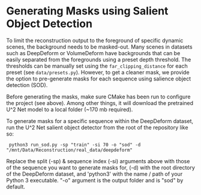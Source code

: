 # Generating Masks using Salient Object Detection #

To limit the reconstruction output to the foreground of specific dynamic scenes, the background needs to be masked-out. Many scenes in datasets such as DeepDeform or VolumeDeform have backgrounds that can be easily separated from the foregrounds using a preset depth threshold. The thresholds can be manually set using the `far_clipping_distance` for each preset (see `data/presets.py`). However, to get a cleaner mask, we provide the option to pre-generate masks for each sequence using salience object detection (SOD).

Before generating the masks, make sure CMake has been run to configure the project (see above). Among other things, it will download the pretrained U^2 Net model to a local folder (~170 mb required).

To generate masks for a specific sequence within the DeepDeform dataset, run the U^2 Net salient object detector from the root of the repository like so:
```shell
 python3 run_sod.py -sp "train" -si 70 -o "sod" -d "/mnt/Data/Reconstruction/real_data/deepdeform"
```

Replace the split (-sp) & sequence index (-si) arguments above with those of the sequence you want to generate masks for, (-d) with the root directory of the DeepDeform dataset, and 'python3' with the name / path of your Python 3 executable. "-o" argument is the output folder and is "sod" by default.